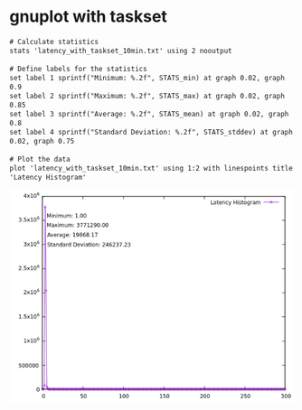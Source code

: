 # gnuplot with taskset
```
# Calculate statistics
stats 'latency_with_taskset_10min.txt' using 2 nooutput

# Define labels for the statistics
set label 1 sprintf("Minimum: %.2f", STATS_min) at graph 0.02, graph 0.9
set label 2 sprintf("Maximum: %.2f", STATS_max) at graph 0.02, graph 0.85
set label 3 sprintf("Average: %.2f", STATS_mean) at graph 0.02, graph 0.8
set label 4 sprintf("Standard Deviation: %.2f", STATS_stddev) at graph 0.02, graph 0.75

# Plot the data
plot 'latency_with_taskset_10min.txt' using 1:2 with linespoints title 'Latency Histogram'
```

![plot_latency_with_taskset.png.png](plot_latency_with_taskset.png)